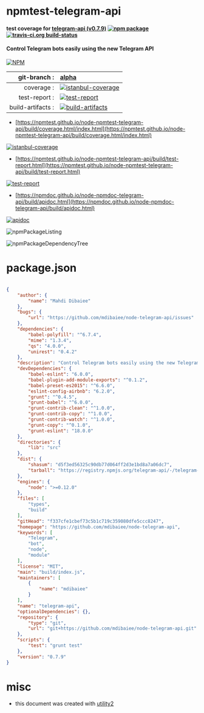 # npmtest-telegram-api

#### test coverage for  [telegram-api (v0.7.9)](https://github.com/mdibaiee/node-telegram-api)  [![npm package](https://img.shields.io/npm/v/npmtest-telegram-api.svg?style=flat-square)](https://www.npmjs.org/package/npmtest-telegram-api) [![travis-ci.org build-status](https://api.travis-ci.org/npmtest/node-npmtest-telegram-api.svg)](https://travis-ci.org/npmtest/node-npmtest-telegram-api)

#### Control Telegram bots easily using the new Telegram API

[![NPM](https://nodei.co/npm/telegram-api.png?downloads=true&downloadRank=true&stars=true)](https://www.npmjs.com/package/telegram-api)

| git-branch : | [alpha](https://github.com/npmtest/node-npmtest-telegram-api/tree/alpha)|
|--:|:--|
| coverage : | [![istanbul-coverage](https://npmtest.github.io/node-npmtest-telegram-api/build/coverage.badge.svg)](https://npmtest.github.io/node-npmtest-telegram-api/build/coverage.html/index.html)|
| test-report : | [![test-report](https://npmtest.github.io/node-npmtest-telegram-api/build/test-report.badge.svg)](https://npmtest.github.io/node-npmtest-telegram-api/build/test-report.html)|
| build-artifacts : | [![build-artifacts](https://npmtest.github.io/node-npmtest-telegram-api/glyphicons_144_folder_open.png)](https://github.com/npmtest/node-npmtest-telegram-api/tree/gh-pages/build)|

- [https://npmtest.github.io/node-npmtest-telegram-api/build/coverage.html/index.html](https://npmtest.github.io/node-npmtest-telegram-api/build/coverage.html/index.html)

[![istanbul-coverage](https://npmtest.github.io/node-npmtest-telegram-api/build/screenCapture.buildCi.browser.%252Ftmp%252Fbuild%252Fcoverage.lib.html.png)](https://npmtest.github.io/node-npmtest-telegram-api/build/coverage.html/index.html)

- [https://npmtest.github.io/node-npmtest-telegram-api/build/test-report.html](https://npmtest.github.io/node-npmtest-telegram-api/build/test-report.html)

[![test-report](https://npmtest.github.io/node-npmtest-telegram-api/build/screenCapture.buildCi.browser.%252Ftmp%252Fbuild%252Ftest-report.html.png)](https://npmtest.github.io/node-npmtest-telegram-api/build/test-report.html)

- [https://npmdoc.github.io/node-npmdoc-telegram-api/build/apidoc.html](https://npmdoc.github.io/node-npmdoc-telegram-api/build/apidoc.html)

[![apidoc](https://npmdoc.github.io/node-npmdoc-telegram-api/build/screenCapture.buildCi.browser.%252Ftmp%252Fbuild%252Fapidoc.html.png)](https://npmdoc.github.io/node-npmdoc-telegram-api/build/apidoc.html)

![npmPackageListing](https://npmtest.github.io/node-npmtest-telegram-api/build/screenCapture.npmPackageListing.svg)

![npmPackageDependencyTree](https://npmtest.github.io/node-npmtest-telegram-api/build/screenCapture.npmPackageDependencyTree.svg)



# package.json

```json

{
    "author": {
        "name": "Mahdi Dibaiee"
    },
    "bugs": {
        "url": "https://github.com/mdibaiee/node-telegram-api/issues"
    },
    "dependencies": {
        "babel-polyfill": "^6.7.4",
        "mime": "1.3.4",
        "qs": "4.0.0",
        "unirest": "0.4.2"
    },
    "description": "Control Telegram bots easily using the new Telegram API",
    "devDependencies": {
        "babel-eslint": "6.0.0",
        "babel-plugin-add-module-exports": "^0.1.2",
        "babel-preset-es2015": "^6.6.0",
        "eslint-config-airbnb": "6.2.0",
        "grunt": "^0.4.5",
        "grunt-babel": "^6.0.0",
        "grunt-contrib-clean": "^1.0.0",
        "grunt-contrib-copy": "^1.0.0",
        "grunt-contrib-watch": "^1.0.0",
        "grunt-copy": "^0.1.0",
        "grunt-eslint": "18.0.0"
    },
    "directories": {
        "lib": "src"
    },
    "dist": {
        "shasum": "d5f3ed56325c90db77d064ff2d3e1bd8a7a06dc7",
        "tarball": "https://registry.npmjs.org/telegram-api/-/telegram-api-0.7.9.tgz"
    },
    "engines": {
        "node": ">=0.12.0"
    },
    "files": [
        "types",
        "build"
    ],
    "gitHead": "f337cfe1cbef73c5b1c719c359080dfe5ccc8247",
    "homepage": "https://github.com/mdibaiee/node-telegram-api",
    "keywords": [
        "Telegram",
        "bot",
        "node",
        "module"
    ],
    "license": "MIT",
    "main": "build/index.js",
    "maintainers": [
        {
            "name": "mdibaiee"
        }
    ],
    "name": "telegram-api",
    "optionalDependencies": {},
    "repository": {
        "type": "git",
        "url": "git+https://github.com/mdibaiee/node-telegram-api.git"
    },
    "scripts": {
        "test": "grunt test"
    },
    "version": "0.7.9"
}
```



# misc
- this document was created with [utility2](https://github.com/kaizhu256/node-utility2)
